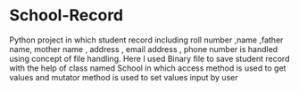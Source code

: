 # School-Record
Python project in which student record including roll number ,name ,father name, mother name , address , email address , phone number is handled using concept of file handling. Here I used Binary file  to save student record with the help of class named School in which access method is used to get  values and mutator  method is used to set  values input by user 
